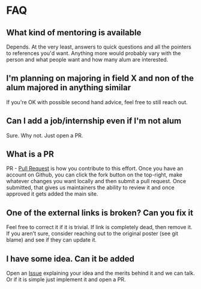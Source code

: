 # FAQ

## What kind of mentoring is available
Depends. At the very least, answers to quick questions and all the pointers to references you'd want. Anything more would probably vary with the person and what people want and how many alum are interested.

## I'm planning on majoring in field X and non of the alum majored in anything similar
If you're OK with possible second hand advice, feel free to still reach out.

## Can I add a job/internship even if I'm not alum
Sure. Why not. Just open a PR.

## What is a PR
PR - [Pull Request](https://docs.github.com/en/github/collaborating-with-issues-and-pull-requests/about-pull-requests) is how you contribute to this effort. Once you have an account on Github, you can click the fork button on the top-right, make whatever changes you want locally and then submit a pull request. Once submitted, that gives us maintainers the ability to review it and once approved it gets added the main site.

## One of the external links is broken? Can you fix it
Feel free to correct it if it is trivial. If link is completely dead, then remove it. If you aren't sure, consider reaching out to the original poster (see git blame) and see if they can update it.

## I have some idea. Can it be added
Open an [Issue](https://github.com/NGHS-alum/nghs-alum/issues) explaining your idea and the merits behind it and we can talk. Or if it is simple just implement it and open a PR.
